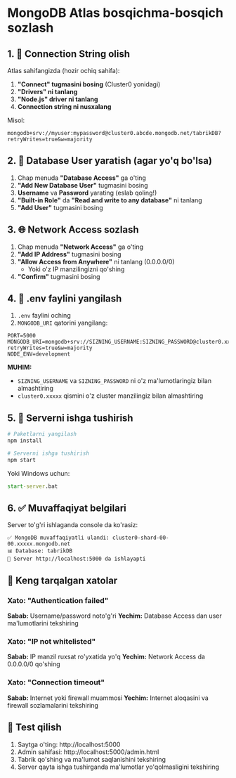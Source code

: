 # MongoDB Atlas bosqichma-bosqich sozlash

## 1. 🔗 Connection String olish

Atlas sahifangizda (hozir ochiq sahifa):

1. **"Connect" tugmasini bosing** (Cluster0 yonidagi)
2. **"Drivers" ni tanlang**
3. **"Node.js" driver ni tanlang**
4. **Connection string ni nusxalang**

Misol:
```
mongodb+srv://myuser:mypassword@cluster0.abcde.mongodb.net/tabrikDB?retryWrites=true&w=majority
```

## 2. 🔑 Database User yaratish (agar yo'q bo'lsa)

1. Chap menuda **"Database Access"** ga o'ting
2. **"Add New Database User"** tugmasini bosing
3. **Username** va **Password** yarating (eslab qoling!)
4. **"Built-in Role"** da **"Read and write to any database"** ni tanlang
5. **"Add User"** tugmasini bosing

## 3. 🌐 Network Access sozlash

1. Chap menuda **"Network Access"** ga o'ting
2. **"Add IP Address"** tugmasini bosing
3. **"Allow Access from Anywhere"** ni tanlang (0.0.0.0/0)
   - Yoki o'z IP manzilingizni qo'shing
4. **"Confirm"** tugmasini bosing

## 4. 📝 .env faylini yangilash

1. `.env` faylini oching
2. `MONGODB_URI` qatorini yangilang:

```env
PORT=5000
MONGODB_URI=mongodb+srv://SIZNING_USERNAME:SIZNING_PASSWORD@cluster0.xxxxx.mongodb.net/tabrikDB?retryWrites=true&w=majority
NODE_ENV=development
```

**MUHIM:** 
- `SIZNING_USERNAME` va `SIZNING_PASSWORD` ni o'z ma'lumotlaringiz bilan almashtiring
- `cluster0.xxxxx` qismini o'z cluster manzilingiz bilan almashtiring

## 5. 🚀 Serverni ishga tushirish

```bash
# Paketlarni yangilash
npm install

# Serverni ishga tushirish
npm start
```

Yoki Windows uchun:
```cmd
start-server.bat
```

## 6. ✅ Muvaffaqiyat belgilari

Server to'g'ri ishlaganda console da ko'rasiz:
```
✅ MongoDB muvaffaqiyatli ulandi: cluster0-shard-00-00.xxxxx.mongodb.net
📊 Database: tabrikDB
🚀 Server http://localhost:5000 da ishlayapti
```

## 🚨 Keng tarqalgan xatolar

### Xato: "Authentication failed"
**Sabab:** Username/password noto'g'ri
**Yechim:** Database Access dan user ma'lumotlarini tekshiring

### Xato: "IP not whitelisted"  
**Sabab:** IP manzil ruxsat ro'yxatida yo'q
**Yechim:** Network Access da 0.0.0.0/0 qo'shing

### Xato: "Connection timeout"
**Sabab:** Internet yoki firewall muammosi
**Yechim:** Internet aloqasini va firewall sozlamalarini tekshiring

## 🔄 Test qilish

1. Saytga o'ting: http://localhost:5000
2. Admin sahifasi: http://localhost:5000/admin.html
3. Tabrik qo'shing va ma'lumot saqlanishini tekshiring
4. Server qayta ishga tushirganda ma'lumotlar yo'qolmasligini tekshiring